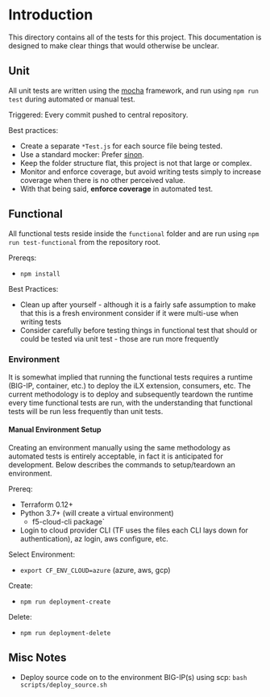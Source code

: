 # Introduction

This directory contains all of the tests for this project.  This documentation is designed to make clear things that would otherwise be unclear.

## Unit

All unit tests are written using the [mocha](https://mochajs.org) framework, and run using ```npm run test``` during automated or manual test.

Triggered: Every commit pushed to central repository.

Best practices:

- Create a separate ```*Test.js``` for each source file being tested.
- Use a standard mocker:  Prefer [sinon](https://sinonjs.org). 
- Keep the folder structure flat, this project is not that large or complex.
- Monitor and enforce coverage, but avoid writing tests simply to increase coverage when there is no other perceived value.
- With that being said, **enforce coverage** in automated test.

## Functional

All functional tests reside inside the ```functional``` folder and are run using ```npm run test-functional``` from the repository root.

Prereqs:

- `npm install`

Best Practices:

- Clean up after yourself - although it is a fairly safe assumption to make that this is a fresh environment consider if it were multi-use when writing tests
- Consider carefully before testing things in functional test that should or could be tested via unit test - those are run more frequently

### Environment

It is somewhat implied that running the functional tests requires a runtime (BIG-IP, container, etc.) to deploy the iLX extension, consumers, etc.  The current methodology is to deploy and subsequently teardown the runtime every time functional tests are run, with the understanding that functional tests will be run less frequently than unit tests.

#### Manual Environment Setup

Creating an environment manually using the same methodology as automated tests is entirely acceptable, in fact it is anticipated for development.  Below describes the commands to setup/teardown an environment.

Prereq:

- Terraform 0.12+
- Python 3.7+ (will create a virtual environment)
    - f5-cloud-cli package`
- Login to cloud provider CLI (TF uses the files each CLI lays down for authentication), az login, aws configure, etc.

Select Environment: 

- `export CF_ENV_CLOUD=azure` (azure, aws, gcp)

Create:

- `npm run deployment-create`

Delete:

- `npm run deployment-delete`

## Misc Notes

- Deploy source code on to the environment BIG-IP(s) using scp: `bash scripts/deploy_source.sh`